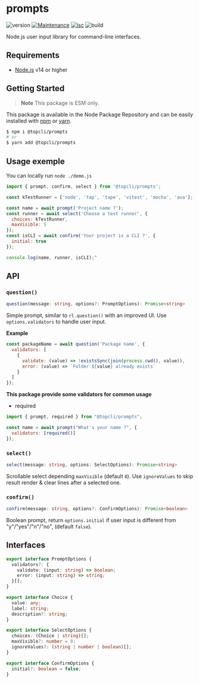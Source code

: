 # prompts

![version](https://img.shields.io/badge/dynamic/json.svg?style=for-the-badge&url=https://raw.githubusercontent.com/TopCli/prompts/main/package.json&query=$.version&label=Version)
[![Maintenance](https://img.shields.io/badge/Maintained%3F-yes-green.svg?style=for-the-badge)](https://github.com/TopCli/prompts/commit-activity)
[![isc](https://img.shields.io/badge/License-ISC-blue.svg?style=for-the-badge)](https://github.com/TopCli/prompts/blob/main/LICENSE)
![build](https://img.shields.io/github/actions/workflow/status/TopCli/prompts/node.js.yml?style=for-the-badge)

Node.js user input library for command-line interfaces.

## Requirements
- [Node.js](https://nodejs.org/en/) v14 or higher

## Getting Started

> **Note** This package is ESM only.

This package is available in the Node Package Repository and can be easily installed with [npm](https://docs.npmjs.com/getting-started/what-is-npm) or [yarn](https://yarnpkg.com).

```bash
$ npm i @topcli/prompts
# or
$ yarn add @topcli/prompts
```

## Usage exemple

You can locally run `node ./demo.js`

```js
import { prompt, confirm, select } from '@topcli/prompts';

const kTestRunner = ['node', 'tap', 'tape', 'vitest', 'mocha', 'ava'];

const name = await prompt('Project name ?');
const runner = await select('Choose a test runner', {
  choices: kTestRunner,
  maxVisible: 5
});
const isCLI = await confirm('Your project is a CLI ?', {
  initial: true
});

console.log(name, runner, isCLI);^
```

## API

### `question()`

```ts
question(message: string, options?: PromptOptions): Promise<string>
```

Simple prompt, similar to `rl.question()` with an improved UI.
Use `options.validators` to handle user input.

**Example**

```js
const packageName = await question('Package name', {
  validators: [
    {
      validate: (value) => !existsSync(join(process.cwd(), value)),
      error: (value) => `Folder ${value} already exists`
    }
  ]
});
```

**This package provide some validators for common usage**

- required

```js
import { prompt, required } from "@topcli/prompts";

const name = await prompt("What's your name ?", {
  validators: [required()]
});
```

### `select()`

```ts
select(message: string, options: SelectOptions): Promise<string>
```

Scrollable select depending `maxVisible` (default `8`).
Use `ignoreValues` to skip result render & clear lines after a selected one.

### `confirm()`

```ts
confirm(message: string, options?: ConfirmOptions): Promise<boolean>
```

Boolean prompt, return `options.initial` if user input is different from "y"/"yes"/"n"/"no", (default `false`).

## Interfaces

```ts
export interface PromptOptions {
  validators?: {
    validate: (input: string) => boolean;
    error: (input: string) => string;
  }[];
}
```
```ts
export interface Choice {
  value: any;
  label: string;
  description?: string;
}
```

```ts
export interface SelectOptions {
  choices: (Choice | string)[];
  maxVisible?: number = 8;
  ignoreValues?: (string | number | boolean)[];
}
```

```ts
export interface ConfirmOptions {
  initial?: boolean = false;
}
```
